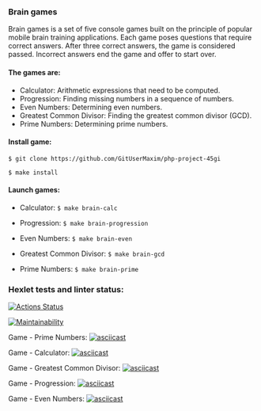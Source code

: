### Brain games
<p>Brain games is a set of five console games built on the principle of popular mobile brain training applications. Each game poses questions that require correct answers. After three correct answers, the game is considered passed. Incorrect answers end the game and offer to start over.</p>

#### The games are:<br>

* Calculator: Arithmetic expressions that need to be computed.<br>
* Progression: Finding missing numbers in a sequence of numbers.<br>
* Even Numbers: Determining even numbers.<br>
* Greatest Common Divisor: Finding the greatest common divisor (GCD).<br>
* Prime Numbers: Determining prime numbers.<br>

#### Install game:<br>
```
$ git clone https://github.com/GitUserMaxim/php-project-45gi

$ make install
```
#### Launch games:<br>

* Calculator: `$ make brain-calc` <br>

* Progression: `$ make brain-progression` <br>

* Even Numbers: `$ make brain-even` <br>

* Greatest Common Divisor: `$ make brain-gcd` <br>

* Prime Numbers: `$ make brain-prime` <br>


### Hexlet tests and linter status:
[![Actions Status](https://github.com/GitUserMaxim/php-project-45/actions/workflows/hexlet-check.yml/badge.svg)](https://github.com/GitUserMaxim/php-project-45/actions)

[![Maintainability](https://api.codeclimate.com/v1/badges/38e15c732eefb6a05c35/maintainability)](https://codeclimate.com/github/GitUserMaxim/php-project-45/maintainability) <br> 


Game - Prime Numbers:
[![asciicast](https://asciinema.org/a/648929.svg)](https://asciinema.org/a/648929) <br>

Game - Calculator:
[![asciicast](https://asciinema.org/a/647801.svg)](https://asciinema.org/a/647801) <br>

Game - Greatest Common Divisor:
[![asciicast](https://asciinema.org/a/yJ6PRxkNUvk7aydaEQ0TjlOZP.svg)](https://asciinema.org/a/yJ6PRxkNUvk7aydaEQ0TjlOZP) <br>

Game - Progression:
[![asciicast](https://asciinema.org/a/AaD4pnefcsWDuHTuYjuwwZvnh.svg)](https://asciinema.org/a/AaD4pnefcsWDuHTuYjuwwZvnh) <br>

Game - Even Numbers:
[![asciicast](https://asciinema.org/a/ZZgScA3mA2IIQsKTx9k4OEaX2.svg)](https://asciinema.org/a/ZZgScA3mA2IIQsKTx9k4OEaX2) <br>